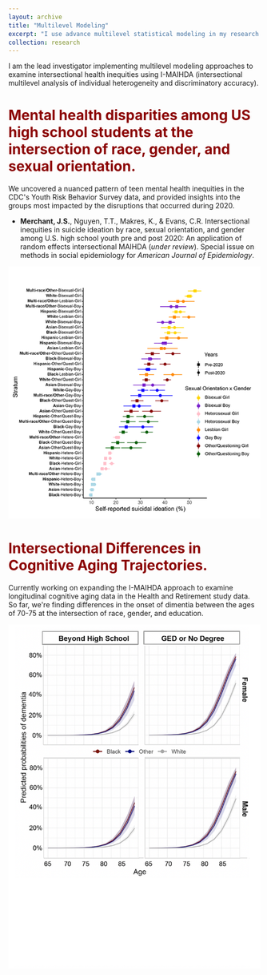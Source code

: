 ```yaml
---
layout: archive
title: "Multilevel Modeling"
excerpt: "I use advance multilevel statistical modeling in my research.<br/><img src='/images/YouthMentalHealth.svg'>"
collection: research
---
```



I am the lead investigator implementing multilevel modeling approaches to examine intersectional health inequities using I-MAIHDA (intersectional multilevel analysis of individual heterogeneity and discriminatory accuracy).


# <span style="color:darkred">Mental health disparities among US high school students at the intersection of race, gender, and sexual orientation.</span> 

We uncovered a nuanced pattern of teen mental health inequities in the CDC's Youth Risk Behavior Survey data, and provided insights into the groups most impacted by the disruptions that occurred during 2020.

* **Merchant, J.S.**, Nguyen, T.T., Makres, K., & Evans, C.R. Intersectional inequities in suicide ideation by race, sexual orientation, and gender among U.S. high school youth pre and post 2020: An application of random effects intersectional MAIHDA (*under review*). Special issue on methods in social epidemiology for *American Journal of Epidemiology*. 

![YouthMentalHealth](/images/YouthMentalHealth.png)

# <span style="color:darkred">Intersectional Differences in Cognitive Aging Trajectories.</span> 

Currently working on expanding the I-MAIHDA approach to examine longitudinal cognitive aging data in the Health and Retirement study data. So far, we're finding differences in the onset of dimentia between the ages of 70-75 at the intersection of race, gender, and education.  

![CognitiveAgingTrajectories](/images/CognitiveAgingTrajectories.png)

